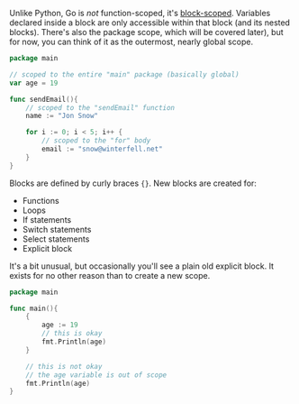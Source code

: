 Unlike Python, Go is *not* function-scoped, it's [block-scoped](https://go.dev/ref/spec#Declarations_and_scope). Variables declared inside a block are only accessible within that block (and its nested blocks). There's also the package scope, which will be covered later), but for now, you can think of it as the outermost, nearly global scope.

```go
package main

// scoped to the entire "main" package (basically global)
var age = 19

func sendEmail(){
	// scoped to the "sendEmail" function
	name := "Jon Snow"

	for i := 0; i < 5; i++ {
		// scoped to the "for" body
		email := "snow@winterfell.net"
	}
}
```

Blocks are defined by curly braces `{}`. New blocks are created for:
- Functions
- Loops
- If statements
- Switch statements
- Select statements
- Explicit block

It's a bit unusual, but occasionally you'll see a plain old explicit block. It exists for no other reason than to create a new scope.
```go
package main

func main(){
	{
		age := 19
		// this is okay
		fmt.Println(age)
	}

	// this is not okay
	// the age variable is out of scope
	fmt.Println(age)
}
```
